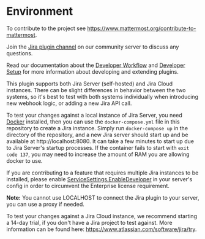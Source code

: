# Environment

To contribute to the project see https://www.mattermost.org/contribute-to-mattermost.

Join the [Jira plugin channel](https://community.mattermost.com/core/channels/jira-plugin) on our community server to discuss any questions.

Read our documentation about the [Developer Workflow](https://developers.mattermost.com/extend/plugins/developer-workflow/) and [Developer Setup](https://developers.mattermost.com/extend/plugins/developer-setup/) for more information about developing and extending plugins.

This plugin supports both Jira Server (self-hosted) and Jira Cloud instances. There can be slight differences in behavior between the two systems, so it's best to test with both systems individually when introducing new webhook logic, or adding a new Jira API call.

To test your changes against a local instance of Jira Server, you need [Docker](https://docs.docker.com/install) installed, then you can use the `docker-compose.yml` file in this repository to create a Jira instance. Simply run `docker-compose up` in the directory of the repository, and a new Jira server should start up and be available at http://localhost:8080. It can take a few minutes to start up due to Jira Server's startup processes. If the container fails to start with `exit code 137`, you may need to increase the amount of RAM you are allowing docker to use.

If you are contributing to a feature that requires multiple Jira instances to be installed, please enable [ServiceSettings.EnableDeveloper](https://docs.mattermost.com/configure/configuration-settings.html#enable-developer-mode) in your server's config in order to circumvent the Enterprise license requirement. 

**Note:** You cannot use LOCALHOST to connect the Jira plugin to your server, you can use a proxy if needed.

To test your changes against a Jira Cloud instance, we recommend starting a 14-day trial, if you don't have a Jira project to test against. More information can be found here: https://www.atlassian.com/software/jira/try.
